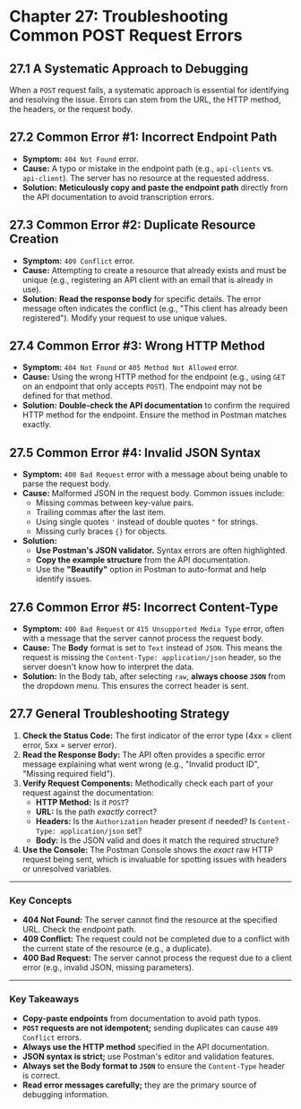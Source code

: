 # **Chapter 27: Troubleshooting Common POST Request Errors**

## **27.1 A Systematic Approach to Debugging**

When a `POST` request fails, a systematic approach is essential for identifying and resolving the issue. Errors can stem from the URL, the HTTP method, the headers, or the request body.

## **27.2 Common Error #1: Incorrect Endpoint Path**

*   **Symptom:** `404 Not Found` error.
*   **Cause:** A typo or mistake in the endpoint path (e.g., `api-clients` vs. `api-client`). The server has no resource at the requested address.
*   **Solution:** **Meticulously copy and paste the endpoint path** directly from the API documentation to avoid transcription errors.

## **27.3 Common Error #2: Duplicate Resource Creation**

*   **Symptom:** `409 Conflict` error.
*   **Cause:** Attempting to create a resource that already exists and must be unique (e.g., registering an API client with an email that is already in use).
*   **Solution:** **Read the response body** for specific details. The error message often indicates the conflict (e.g., "This client has already been registered"). Modify your request to use unique values.

## **27.4 Common Error #3: Wrong HTTP Method**

*   **Symptom:** `404 Not Found` or `405 Method Not Allowed` error.
*   **Cause:** Using the wrong HTTP method for the endpoint (e.g., using `GET` on an endpoint that only accepts `POST`). The endpoint may not be defined for that method.
*   **Solution:** **Double-check the API documentation** to confirm the required HTTP method for the endpoint. Ensure the method in Postman matches exactly.

## **27.5 Common Error #4: Invalid JSON Syntax**

*   **Symptom:** `400 Bad Request` error with a message about being unable to parse the request body.
*   **Cause:** Malformed JSON in the request body. Common issues include:
    *   Missing commas between key-value pairs.
    *   Trailing commas after the last item.
    *   Using single quotes `'` instead of double quotes `"` for strings.
    *   Missing curly braces `{}` for objects.
*   **Solution:**
    *   **Use Postman's JSON validator.** Syntax errors are often highlighted.
    *   **Copy the example structure** from the API documentation.
    *   Use the **"Beautify"** option in Postman to auto-format and help identify issues.

## **27.6 Common Error #5: Incorrect Content-Type**

*   **Symptom:** `400 Bad Request` or `415 Unsupported Media Type` error, often with a message that the server cannot process the request body.
*   **Cause:** The **Body** format is set to `Text` instead of `JSON`. This means the request is missing the `Content-Type: application/json` header, so the server doesn't know how to interpret the data.
*   **Solution:** In the Body tab, after selecting `raw`, **always choose `JSON`** from the dropdown menu. This ensures the correct header is sent.

## **27.7 General Troubleshooting Strategy**

1.  **Check the Status Code:** The first indicator of the error type (4xx = client error, 5xx = server error).
2.  **Read the Response Body:** The API often provides a specific error message explaining what went wrong (e.g., "Invalid product ID", "Missing required field").
3.  **Verify Request Components:** Methodically check each part of your request against the documentation:
    *   **HTTP Method:** Is it `POST`?
    *   **URL:** Is the path *exactly* correct?
    *   **Headers:** Is the `Authorization` header present if needed? Is `Content-Type: application/json` set?
    *   **Body:** Is the JSON valid and does it match the required structure?
4.  **Use the Console:** The Postman Console shows the *exact* raw HTTP request being sent, which is invaluable for spotting issues with headers or unresolved variables.

***
### **Key Concepts**

*   **404 Not Found:** The server cannot find the resource at the specified URL. Check the endpoint path.
*   **409 Conflict:** The request could not be completed due to a conflict with the current state of the resource (e.g., a duplicate).
*   **400 Bad Request:** The server cannot process the request due to a client error (e.g., invalid JSON, missing parameters).

***
### **Key Takeaways**

*   **Copy-paste endpoints** from documentation to avoid path typos.
*   **`POST` requests are not idempotent;** sending duplicates can cause `409 Conflict` errors.
*   **Always use the HTTP method** specified in the API documentation.
*   **JSON syntax is strict;** use Postman's editor and validation features.
*   **Always set the Body format to `JSON`** to ensure the `Content-Type` header is correct.
*   **Read error messages carefully;** they are the primary source of debugging information.
